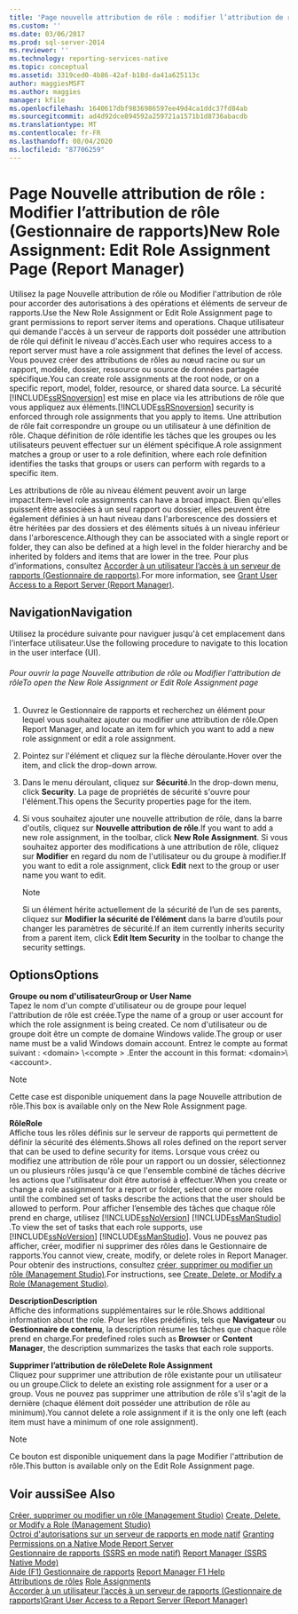```yaml
---
title: 'Page nouvelle attribution de rôle : modifier l’attribution de rôle (Gestionnaire de rapports) | Microsoft Docs'
ms.custom: ''
ms.date: 03/06/2017
ms.prod: sql-server-2014
ms.reviewer: ''
ms.technology: reporting-services-native
ms.topic: conceptual
ms.assetid: 3319ced0-4b86-42af-b18d-da41a625113c
author: maggiesMSFT
ms.author: maggies
manager: kfile
ms.openlocfilehash: 1640617dbf9836986597ee49d4ca1ddc37fd84ab
ms.sourcegitcommit: ad4d92dce894592a259721a1571b1d8736abacdb
ms.translationtype: MT
ms.contentlocale: fr-FR
ms.lasthandoff: 08/04/2020
ms.locfileid: "87706259"
---
```

# <a name="new-role-assignment-edit-role-assignment-page-report-manager"></a><span data-ttu-id="485a3-102">Page Nouvelle attribution de rôle : Modifier l’attribution de rôle (Gestionnaire de rapports)</span><span class="sxs-lookup"><span data-stu-id="485a3-102">New Role Assignment: Edit Role Assignment Page (Report Manager)</span></span>
  <span data-ttu-id="485a3-103">Utilisez la page Nouvelle attribution de rôle ou Modifier l'attribution de rôle pour accorder des autorisations à des opérations et éléments de serveur de rapports.</span><span class="sxs-lookup"><span data-stu-id="485a3-103">Use the New Role Assignment or Edit Role Assignment page to grant permissions to report server items and operations.</span></span> <span data-ttu-id="485a3-104">Chaque utilisateur qui demande l'accès à un serveur de rapports doit posséder une attribution de rôle qui définit le niveau d'accès.</span><span class="sxs-lookup"><span data-stu-id="485a3-104">Each user who requires access to a report server must have a role assignment that defines the level of access.</span></span> <span data-ttu-id="485a3-105">Vous pouvez créer des attributions de rôles au nœud racine ou sur un rapport, modèle, dossier, ressource ou source de données partagée spécifique.</span><span class="sxs-lookup"><span data-stu-id="485a3-105">You can create role assignments at the root node, or on a specific report, model, folder, resource, or shared data source.</span></span> <span data-ttu-id="485a3-106">La sécurité [!INCLUDE[ssRSnoversion](../includes/ssrsnoversion-md.md)] est mise en place via les attributions de rôle que vous appliquez aux éléments.</span><span class="sxs-lookup"><span data-stu-id="485a3-106">[!INCLUDE[ssRSnoversion](../includes/ssrsnoversion-md.md)] security is enforced through role assignments that you apply to items.</span></span> <span data-ttu-id="485a3-107">Une attribution de rôle fait correspondre un groupe ou un utilisateur à une définition de rôle. Chaque définition de rôle identifie les tâches que les groupes ou les utilisateurs peuvent effectuer sur un élément spécifique.</span><span class="sxs-lookup"><span data-stu-id="485a3-107">A role assignment matches a group or user to a role definition, where each role definition identifies the tasks that groups or users can perform with regards to a specific item.</span></span>  
  
 <span data-ttu-id="485a3-108">Les attributions de rôle au niveau élément peuvent avoir un large impact.</span><span class="sxs-lookup"><span data-stu-id="485a3-108">Item-level role assignments can have a broad impact.</span></span> <span data-ttu-id="485a3-109">Bien qu'elles puissent être associées à un seul rapport ou dossier, elles peuvent être également définies à un haut niveau dans l'arborescence des dossiers et être héritées par des dossiers et des éléments situés à un niveau inférieur dans l'arborescence.</span><span class="sxs-lookup"><span data-stu-id="485a3-109">Although they can be associated with a single report or folder, they can also be defined at a high level in the folder hierarchy and be inherited by folders and items that are lower in the tree.</span></span> <span data-ttu-id="485a3-110">Pour plus d’informations, consultez [Accorder à un utilisateur l’accès à un serveur de rapports &#40;Gestionnaire de rapports&#41;](security/grant-user-access-to-a-report-server.md).</span><span class="sxs-lookup"><span data-stu-id="485a3-110">For more information, see [Grant User Access to a Report Server &#40;Report Manager&#41;](security/grant-user-access-to-a-report-server.md).</span></span>  
  
## <a name="navigation"></a><span data-ttu-id="485a3-111">Navigation</span><span class="sxs-lookup"><span data-stu-id="485a3-111">Navigation</span></span>  
 <span data-ttu-id="485a3-112">Utilisez la procédure suivante pour naviguer jusqu'à cet emplacement dans l'interface utilisateur.</span><span class="sxs-lookup"><span data-stu-id="485a3-112">Use the following procedure to navigate to this location in the user interface (UI).</span></span>  
  
###### <a name="to-open-the-new-role-assignment-or-edit-role-assignment-page"></a><span data-ttu-id="485a3-113">Pour ouvrir la page Nouvelle attribution de rôle ou Modifier l'attribution de rôle</span><span class="sxs-lookup"><span data-stu-id="485a3-113">To open the New Role Assignment or Edit Role Assignment page</span></span>  
  
1.  <span data-ttu-id="485a3-114">Ouvrez le Gestionnaire de rapports et recherchez un élément pour lequel vous souhaitez ajouter ou modifier une attribution de rôle.</span><span class="sxs-lookup"><span data-stu-id="485a3-114">Open Report Manager, and locate an item for which you want to add a new role assignment or edit a role assignment.</span></span>  
  
2.  <span data-ttu-id="485a3-115">Pointez sur l'élément et cliquez sur la flèche déroulante.</span><span class="sxs-lookup"><span data-stu-id="485a3-115">Hover over the item, and click the drop-down arrow.</span></span>  
  
3.  <span data-ttu-id="485a3-116">Dans le menu déroulant, cliquez sur **Sécurité**.</span><span class="sxs-lookup"><span data-stu-id="485a3-116">In the drop-down menu, click **Security**.</span></span> <span data-ttu-id="485a3-117">La page de propriétés de sécurité s'ouvre pour l'élément.</span><span class="sxs-lookup"><span data-stu-id="485a3-117">This opens the Security properties page for the item.</span></span>  
  
4.  <span data-ttu-id="485a3-118">Si vous souhaitez ajouter une nouvelle attribution de rôle, dans la barre d'outils, cliquez sur **Nouvelle attribution de rôle**.</span><span class="sxs-lookup"><span data-stu-id="485a3-118">If you want to add a new role assignment, in the toolbar, click **New Role Assignment**.</span></span> <span data-ttu-id="485a3-119">Si vous souhaitez apporter des modifications à une attribution de rôle, cliquez sur **Modifier** en regard du nom de l'utilisateur ou du groupe à modifier.</span><span class="sxs-lookup"><span data-stu-id="485a3-119">If you want to edit a role assignment, click **Edit** next to the group or user name you want to edit.</span></span>  
  
    > [!NOTE]  
    >  <span data-ttu-id="485a3-120">Si un élément hérite actuellement de la sécurité de l’un de ses parents, cliquez sur **Modifier la sécurité de l’élément** dans la barre d’outils pour changer les paramètres de sécurité.</span><span class="sxs-lookup"><span data-stu-id="485a3-120">If an item currently inherits security from a parent item, click **Edit Item Security** in the toolbar to change the security settings.</span></span>  
  
## <a name="options"></a><span data-ttu-id="485a3-121">Options</span><span class="sxs-lookup"><span data-stu-id="485a3-121">Options</span></span>  
 <span data-ttu-id="485a3-122">**Groupe ou nom d'utilisateur**</span><span class="sxs-lookup"><span data-stu-id="485a3-122">**Group or User Name**</span></span>  
 <span data-ttu-id="485a3-123">Tapez le nom d'un compte d'utilisateur ou de groupe pour lequel l'attribution de rôle est créée.</span><span class="sxs-lookup"><span data-stu-id="485a3-123">Type the name of a group or user account for which the role assignment is being created.</span></span> <span data-ttu-id="485a3-124">Ce nom d'utilisateur ou de groupe doit être un compte de domaine Windows valide.</span><span class="sxs-lookup"><span data-stu-id="485a3-124">The group or user name must be a valid Windows domain account.</span></span> <span data-ttu-id="485a3-125">Entrez le compte au format suivant : \<domain> \\<compte \> .</span><span class="sxs-lookup"><span data-stu-id="485a3-125">Enter the account in this format: \<domain>\\<account\>.</span></span>  
  
> [!NOTE]  
>  <span data-ttu-id="485a3-126">Cette case est disponible uniquement dans la page Nouvelle attribution de rôle.</span><span class="sxs-lookup"><span data-stu-id="485a3-126">This box is available only on the New Role Assignment page.</span></span>  
  
 <span data-ttu-id="485a3-127">**Rôle**</span><span class="sxs-lookup"><span data-stu-id="485a3-127">**Role**</span></span>  
 <span data-ttu-id="485a3-128">Affiche tous les rôles définis sur le serveur de rapports qui permettent de définir la sécurité des éléments.</span><span class="sxs-lookup"><span data-stu-id="485a3-128">Shows all roles defined on the report server that can be used to define security for items.</span></span> <span data-ttu-id="485a3-129">Lorsque vous créez ou modifiez une attribution de rôle pour un rapport ou un dossier, sélectionnez un ou plusieurs rôles jusqu'à ce que l'ensemble combiné de tâches décrive les actions que l'utilisateur doit être autorisé à effectuer.</span><span class="sxs-lookup"><span data-stu-id="485a3-129">When you create or change a role assignment for a report or folder, select one or more roles until the combined set of tasks describe the actions that the user should be allowed to perform.</span></span> <span data-ttu-id="485a3-130">Pour afficher l’ensemble des tâches que chaque rôle prend en charge, utilisez [!INCLUDE[ssNoVersion](../includes/ssnoversion-md.md)] [!INCLUDE[ssManStudio](../includes/ssmanstudio-md.md)] .</span><span class="sxs-lookup"><span data-stu-id="485a3-130">To view the set of tasks that each role supports, use [!INCLUDE[ssNoVersion](../includes/ssnoversion-md.md)] [!INCLUDE[ssManStudio](../includes/ssmanstudio-md.md)].</span></span> <span data-ttu-id="485a3-131">Vous ne pouvez pas afficher, créer, modifier ni supprimer des rôles dans le Gestionnaire de rapports.</span><span class="sxs-lookup"><span data-stu-id="485a3-131">You cannot view, create, modify, or delete roles in Report Manager.</span></span> <span data-ttu-id="485a3-132">Pour obtenir des instructions, consultez [créer, supprimer ou modifier un rôle &#40;Management Studio&#41;](security/role-definitions-create-delete-or-modify.md).</span><span class="sxs-lookup"><span data-stu-id="485a3-132">For instructions, see [Create, Delete, or Modify a Role &#40;Management Studio&#41;](security/role-definitions-create-delete-or-modify.md).</span></span>  
  
 <span data-ttu-id="485a3-133">**Description**</span><span class="sxs-lookup"><span data-stu-id="485a3-133">**Description**</span></span>  
 <span data-ttu-id="485a3-134">Affiche des informations supplémentaires sur le rôle.</span><span class="sxs-lookup"><span data-stu-id="485a3-134">Shows additional information about the role.</span></span> <span data-ttu-id="485a3-135">Pour les rôles prédéfinis, tels que **Navigateur** ou **Gestionnaire de contenu**, la description résume les tâches que chaque rôle prend en charge.</span><span class="sxs-lookup"><span data-stu-id="485a3-135">For predefined roles such as **Browser** or **Content Manager**, the description summarizes the tasks that each role supports.</span></span>  
  
 <span data-ttu-id="485a3-136">**Supprimer l’attribution de rôle**</span><span class="sxs-lookup"><span data-stu-id="485a3-136">**Delete Role Assignment**</span></span>  
 <span data-ttu-id="485a3-137">Cliquez pour supprimer une attribution de rôle existante pour un utilisateur ou un groupe.</span><span class="sxs-lookup"><span data-stu-id="485a3-137">Click to delete an existing role assignment for a user or a group.</span></span> <span data-ttu-id="485a3-138">Vous ne pouvez pas supprimer une attribution de rôle s'il s'agit de la dernière (chaque élément doit posséder une attribution de rôle au minimum).</span><span class="sxs-lookup"><span data-stu-id="485a3-138">You cannot delete a role assignment if it is the only one left (each item must have a minimum of one role assignment).</span></span>  
  
> [!NOTE]  
>  <span data-ttu-id="485a3-139">Ce bouton est disponible uniquement dans la page Modifier l'attribution de rôle.</span><span class="sxs-lookup"><span data-stu-id="485a3-139">This button is available only on the Edit Role Assignment page.</span></span>  
  
## <a name="see-also"></a><span data-ttu-id="485a3-140">Voir aussi</span><span class="sxs-lookup"><span data-stu-id="485a3-140">See Also</span></span>  
 <span data-ttu-id="485a3-141">[Créer, supprimer ou modifier un rôle &#40;Management Studio&#41;](security/role-definitions-create-delete-or-modify.md) </span><span class="sxs-lookup"><span data-stu-id="485a3-141">[Create, Delete, or Modify a Role &#40;Management Studio&#41;](security/role-definitions-create-delete-or-modify.md) </span></span>  
 <span data-ttu-id="485a3-142">[Octroi d'autorisations sur un serveur de rapports en mode natif](security/granting-permissions-on-a-native-mode-report-server.md) </span><span class="sxs-lookup"><span data-stu-id="485a3-142">[Granting Permissions on a Native Mode Report Server](security/granting-permissions-on-a-native-mode-report-server.md) </span></span>  
 <span data-ttu-id="485a3-143">[Gestionnaire de rapports &#40;SSRS en mode natif&#41;](../../2014/reporting-services/report-manager-ssrs-native-mode.md) </span><span class="sxs-lookup"><span data-stu-id="485a3-143">[Report Manager  &#40;SSRS Native Mode&#41;](../../2014/reporting-services/report-manager-ssrs-native-mode.md) </span></span>  
 <span data-ttu-id="485a3-144">[Aide (F1) Gestionnaire de rapports](../../2014/reporting-services/report-manager-f1-help.md) </span><span class="sxs-lookup"><span data-stu-id="485a3-144">[Report Manager F1 Help](../../2014/reporting-services/report-manager-f1-help.md) </span></span>  
 <span data-ttu-id="485a3-145">[Attributions de rôles](security/role-assignments.md) </span><span class="sxs-lookup"><span data-stu-id="485a3-145">[Role Assignments](security/role-assignments.md) </span></span>  
 [<span data-ttu-id="485a3-146">Accorder à un utilisateur l’accès à un serveur de rapports &#40;Gestionnaire de rapports&#41;</span><span class="sxs-lookup"><span data-stu-id="485a3-146">Grant User Access to a Report Server &#40;Report Manager&#41;</span></span>](security/grant-user-access-to-a-report-server.md)  
  
  
